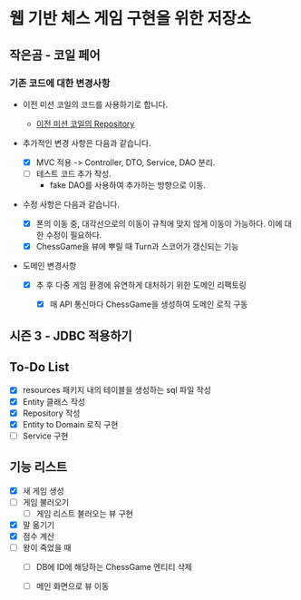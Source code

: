 # 웹 기반 체스 게임 구현을 위한 저장소
## 작은곰 - 코일 페어
### 기존 코드에 대한 변경사항

- 이전 미션 코일의 코드를 사용하기로 합니다.

    - [이전 미션 코일의 Repository](https://github.com/slowcoyle/java-chess)
- 추가적인 변경 사항은 다음과 같습니다.
    
    - [x] MVC 적용 -> Controller, DTO, Service, DAO 분리.
    - [ ] 테스트 코드 추가 작성.
        - fake DAO를 사용하여 추가하는 방향으로 이동.

- 수정 사항은 다음과 같습니다.

    - [x] 폰의 이동 중, 대각선으로의 이동이 규칙에 맞지 않게 이동이 가능하다. 이에 대한 수정이 필요하다.
    - [x] ChessGame을 뷰에 뿌릴 때 Turn과 스코어가 갱신되는 기능 
    
- 도메인 변경사항

    - [x] 추 후 다중 게임 환경에 유연하게 대처하기 위한 도메인 리팩토링
        - [x] 매 API 통신마다 ChessGame을 생성하여 도메인 로직 구동 
        
        
## 시즌 3 - JDBC 적용하기

## To-Do List

 - [x] resources 패키지 내의 테이블을 생성하는 sql 파일 작성
 - [x] Entity 클래스 작성
 - [x] Repository 작성
 - [x] Entity to Domain 로직 구현
 - [ ] Service 구현

## 기능 리스트
 - [x] 새 게임 생성
 - [ ] 게임 불러오기
    - [ ] 게임 리스트 불러오는 뷰 구현
 - [x] 말 옮기기
 - [x] 점수 계산
 - [ ] 왕이 죽었을 때
    - [ ] DB에 ID에 해당하는 ChessGame 엔티티 삭제
    - [ ] 메인 화면으로 뷰 이동
     